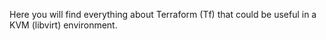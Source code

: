 Here you will find everything about Terraform (Tf) that could be useful in a KVM (libvirt) environment.
